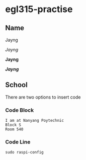 # egl315-practise

## Name 
Jayng

*Jayng*

**Jayng**

***Jayng***

## School
There are two options to insert code

### Code Block
```
I am at Nanyang Poytechnic
Block S
Room 540
```

### Code Line
`sudo raspi-config`
